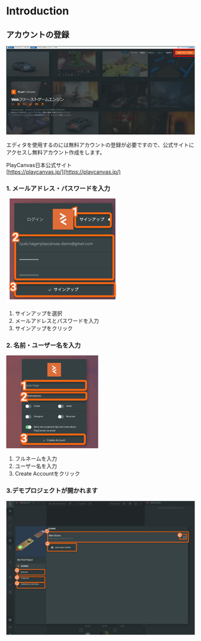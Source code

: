 # Introduction

## アカウントの登録

![](.gitbook/assets/a%20%281%29.png)

エディタを使用するのには無料アカウントの登録が必要ですので、公式サイトにアクセスし無料アカウント作成をします。

PlayCanvas日本公式サイト  
[https://playcanvas.jp/](https://playcanvas.jp/)

### 1. メールアドレス・パスワードを入力

![](.gitbook/assets/signup%20%281%29.png)

1. サインアップを選択
2. メールアドレスとパスワードを入力
3. サインアップをクリック

### 2. 名前・ユーザー名を入力

![](.gitbook/assets/createac.png)

1. フルネームを入力
2. ユーザー名を入力
3. Create Accountをクリック

### 3.デモプロジェクトが開かれます

![](.gitbook/assets/demostart.png)

